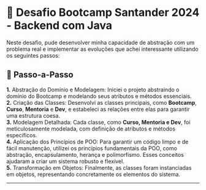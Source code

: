 # 📍 Desafio Bootcamp Santander 2024 - Backend com Java
<p> Neste desafio, pude desenvolver minha capacidade de abstração com um problema real e implementar as evoluções que achei interessante utilizando os seguintes passos: </p>

<h2> 👣 Passo-a-Passo</h2>

<p>
<strong>	1.</strong> Abstração do Domínio e Modelagem: Iniciei o projeto abstraindo o domínio do Bootcamp e modelando seus atributos e métodos essenciais. <br>
<strong>	2.</strong> Criação das Classes: Desenvolvi as classes principais, como <strong>Bootcamp</strong>, <strong>Curso</strong>, <strong>Mentoria</strong> e <strong>Dev</strong>, e estabeleci as relações entre elas para garantir uma estrutura coesa. <br>
<strong>	3.</strong> Modelagem Detalhada: Cada classe, como <strong>Curso, Mentoria e Dev</strong>, foi meticulosamente modelada, com definição de atributos e métodos específicos. <br> 
<strong>	4.</strong> Aplicação dos Princípios de POO: Para garantir um código limpo e de fácil manutenção, utilizei os princípios fundamentais da POO, como abstração, encapsulamento, herança e polimorfismo. Esses conceitos ajudaram a criar um sistema robusto e flexível. <br>
<strong>	5.</strong> Transformação em Objetos: Finalmente, as classes foram instanciadas em objetos, representando concretamente os elementos do sistema. <br>
</p>

----
